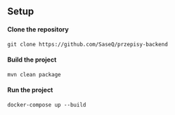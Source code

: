 ## Setup
#### Clone the repository
```
git clone https://github.com/SaseQ/przepisy-backend
```

#### Build the project
```
mvn clean package
```

#### Run the project
```
docker-compose up --build
```
